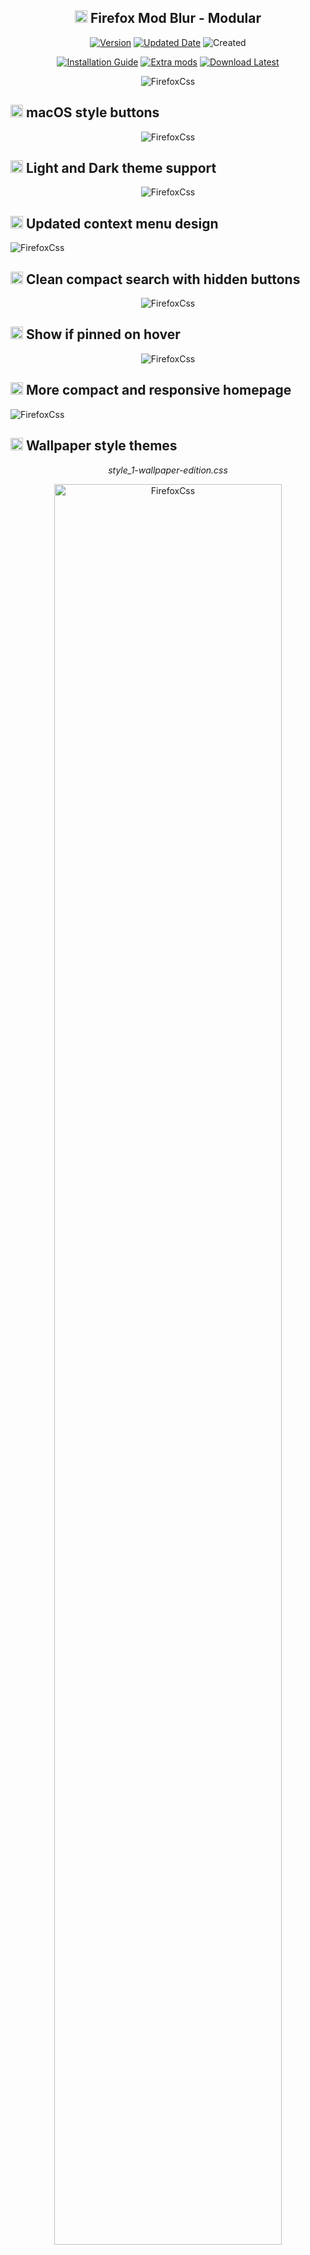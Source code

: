 <h2 align="center"><a href="#wrench-installation"><img src="https://user-images.githubusercontent.com/61329159/204102654-0e414196-bea2-4147-9e1e-aeb8b4190893.png" width="20" height="20" /></a> Firefox Mod Blur - Modular</h2>

<p align="center">
<a href="#page_facing_up-other"><img alt="Version" src="https://img.shields.io/badge/Last%20tested%20Firefox-v121.0.1-blue?style=flat&logo=firefox&logoColor=white"></a>
<a href="#shield-last-updates"><img alt="Updated Date" src="https://img.shields.io/badge/Updated-22/12/2023-blueviolet?style=flat"></a>
<img alt="Created" src="https://img.shields.io/badge/Updated%20since-2020-important?style=flat">
	
<p align="center">
<a href="#wrench-installation"><img alt="Installation Guide" src="https://img.shields.io/badge/Installation%20Guide-informational?style=for-the-badge"></a> 
<a href="#-select-and-add-extra-styles-and-functions"><img alt="Extra mods" src="https://img.shields.io/badge/Extra%20Mods-blueviolet?style=for-the-badge"></a>
<a href="https://github.com/datguypiko/Firefox-Mod-Blur/releases/latest"><img alt="Download Latest" src="https://img.shields.io/badge/Download%20v2.7.4-important?style=for-the-badge"></a>
</p>

<p align="center"> <img alt="FirefoxCss" src="https://i.imgur.com/ChlWHFp.png"> </p>

## <img src="https://user-images.githubusercontent.com/61329159/197364522-ffdb607c-f634-4ddd-a234-7ccc3833d8b6.png" width="20" height="20" /> macOS style buttons
<p align="center"> <img alt="FirefoxCss" src="https://i.imgur.com/cvBzN61.gif"> </p>

## <img src="https://user-images.githubusercontent.com/61329159/197364522-ffdb607c-f634-4ddd-a234-7ccc3833d8b6.png" width="20" height="20" /> Light and Dark theme support
<p align="center"> <img alt="FirefoxCss" src="https://github.com/datguypiko/Firefox-Mod-Blur/assets/61329159/08099fbc-8b04-4f04-9f57-9b73911fd0c0"> </p>

## <img src="https://user-images.githubusercontent.com/61329159/197364522-ffdb607c-f634-4ddd-a234-7ccc3833d8b6.png" width="20" height="20" /> Updated context menu design
<p align="left"><img alt="FirefoxCss" src="https://i.imgur.com/uG9BgQH.png"></p>

## <img src="https://user-images.githubusercontent.com/61329159/197364522-ffdb607c-f634-4ddd-a234-7ccc3833d8b6.png" width="20" height="20" /> Clean compact search with hidden buttons
<p align="center"><img alt="FirefoxCss" src="https://i.imgur.com/gu3HnMx.gif"></p>

## <img src="https://user-images.githubusercontent.com/61329159/197364522-ffdb607c-f634-4ddd-a234-7ccc3833d8b6.png" width="20" height="20" /> Show if pinned on hover
<p align="center"><img alt="FirefoxCss" src="https://i.imgur.com/Asnafsk.gif"></p>

## <img src="https://user-images.githubusercontent.com/61329159/197364522-ffdb607c-f634-4ddd-a234-7ccc3833d8b6.png" width="20" height="20" /> More compact and responsive homepage
<p align="left"><img alt="FirefoxCss" src="https://i.imgur.com/lhc2Muh.gif"></p>

## <img src="https://user-images.githubusercontent.com/61329159/197364522-ffdb607c-f634-4ddd-a234-7ccc3833d8b6.png" width="20" height="20" /> Wallpaper style themes
<p align="center"><i>style_1-wallpaper-edition.css</i></p>
<p align="center"><img alt="FirefoxCss" src="https://user-images.githubusercontent.com/61329159/204525862-9f92f7f2-ab37-4c98-9b83-8ad3d9166ac1.png" width="85%" height="85%" ></p>

<p align="center"><i>style_2-wallpaper-edition.css</i></p>
<p align="center"><img alt="FirefoxCss" src="https://user-images.githubusercontent.com/61329159/204526429-d1f37832-a98b-4c35-840c-7ccb5e96e9f3.png" width="85%" height="85%" ></p>

<p align="center"><i>style_3-wallpaper-edition.css</i></p>
<p align="center"><img alt="FirefoxCss" src="https://user-images.githubusercontent.com/61329159/204526435-c3431cce-5970-4b88-af73-820d808c6a1a.png" width="85%" height="85%" ></p>
</br>

<h2 align="left"><a href="#wrench-installation"><img src="https://user-images.githubusercontent.com/61329159/204102654-0e414196-bea2-4147-9e1e-aeb8b4190893.png" width="20" height="20" /></a> Select and add extra styles and functions</h2>

<details><summary>Min-max-close buttons style :gear:</summary>
</br>
<i>Select one min-max-close_buttons.css</i>
</br></br>
<i>Left side MacOS style</i><p align="center"><img alt="FirefoxCss" src="https://i.imgur.com/pR78PN5.png"></p>
<i>Right side MacOS style</i><p align="center"><img alt="FirefoxCss" src="https://i.imgur.com/032WjXp.png"></p>
<i>Right side OS</i><p align="center"><img alt="FirefoxCss" src="https://i.imgur.com/uTcbB4p.png"></p>
<i>Left side OS</i><p align="center"><img alt="FirefoxCss" src="https://github.com/datguypiko/Firefox-Mod-Blur/assets/61329159/45180997-9195-48bd-a135-9de65c4a27ac"></p>
<i>Theme default</i><p align="center"><img alt="FirefoxCss" src="https://github.com/datguypiko/Firefox-Mod-Blur/assets/61329159/cddf0baf-0f9e-4467-a47f-77036361999f"></p></details>

<details><summary>Bookmarks bar modifications :gear:</summary>
<i>popout_bookmarks_bar_on_hover.css</i><p align="center"><img alt="FirefoxCss" src="https://i.imgur.com/Hjy8kyU.gif"></p>
<i>remove_folder_icons_from_bookmarks.css</i><p align="center"><img alt="FirefoxCss" src="https://i.imgur.com/xxpKEaP.gif"></p>
<i>bookmarks_bar_same_color_as_toolbar.css</i><p align="center"><img alt="FirefoxCss" src="https://i.imgur.com/a2sjphq.gif"></p>
<i>transparent_bookmarks_bar.css</i><p align="center"><img alt="FirefoxCss" src="https://user-images.githubusercontent.com/61329159/209413186-8fbb75ec-f058-4a74-87bc-61141fe7efea.jpg"></p></details>

<details><summary>Search bar modifications :gear:</summary>
<i>no_search_engines_in_url_bar.css</i><p align="center"><img alt="FirefoxCss" src="https://i.imgur.com/CpZqhQX.gif"></p></details>

<details><summary>Privacy mods :gear:</summary>
<i>privacy_blur_email_in_main_menu.css</i><p align="left"><img alt="FirefoxCss" src="https://i.imgur.com/gE2PVpr.gif"></p>
<i>privacy_blur_email_in_sync_menu.css</i><p align="left"><img alt="FirefoxCss" src="https://i.imgur.com/MJqZ9TW.gif"></p>
<i>privacy_blur_tabs_content.css</i><p align="left"><img alt="FirefoxCss" src="https://i.imgur.com/8RPR1It.gif"></p>
<i>privacy_change_email_text.css</i><p align="left"><img alt="FirefoxCss" src="https://i.imgur.com/uuq06p5.png"></p></details>

<details><summary>Extension menu changes :gear:</summary>
<i>Style 1 - cleaner_extensions_menu.css</i><p align="left"><img alt="FirefoxCss" src="https://github.com/datguypiko/Firefox-Mod-Blur/blob/master/EXTRA%20MODS/Compact%20extensions%20menu/Style%201/preview.gif?raw=true" width="325" height="398"></p>
<i>Style 2 - cleaner_extensions_menu.css</i><p align="left"><img alt="FirefoxCss" src="https://github.com/datguypiko/Firefox-Mod-Blur/blob/master/EXTRA%20MODS/Compact%20extensions%20menu/Style%202/preview.png?raw=true"></p></details>

<details><summary>Icon changes :gear:</summary>
<i>firefox_view_icon_change.css</i><p align="left"><img alt="FirefoxCss" src="https://i.imgur.com/wuA50MP.png"></p>
<i>white_github_icon_in_bookmarks.css</i><p align="left"><img alt="FirefoxCss" src="https://i.imgur.com/XDBkkxj.jpg"></p>
<i>ublock-icon-change.css</i><p align="left"><img alt="FirefoxCss" src="https://i.imgur.com/jkCufVD.jpg"></p></details>

<details><summary>Active tab has static width :gear:</summary>
<i>selected_tabs_static_width.css </i><p align="left"><img alt="FirefoxCss" src="https://github.com/datguypiko/Firefox-Mod-Blur/assets/61329159/4dc26c78-6714-43f8-bfb5-17a0dab3b920"></p></details>

<details><summary>Colored sound playing tab :gear:</summary>
<i>colored_soundplaying_tab.css </i><p align="left"><img alt="FirefoxCss" src="https://github.com/datguypiko/Firefox-Mod-Blur/assets/61329159/8963e4fb-491f-440f-84c1-ec1629da4074"></p></details>

<details><summary>Hide List all tabs button :gear:</summary>
<i>hide_list-all-tabs_button.css [Shows when tabs overflow]</i><p align="center"><img alt="FirefoxCss" src="https://i.imgur.com/M669iGJ.gif"></p></details>

<details><summary>Restore icons in main menu :gear:</summary>
<i>icons_in_main_menu.css (<a href="https://github.com/MrOtherGuy/firefox-csshacks/tree/master/chrome/iconized_main_menu.css">source</a>)</i>
<p align="left"><img alt="FirefoxCss" width="196" height="439" src="https://i.imgur.com/s9eV36k.png"></p></details>

<details><summary>Remove title text from homepage shortcuts :gear:</summary>
<p align="center"><i>remove_homepage_shortcut_title_text.css</i></p>
<p align="center"><img alt="FirefoxCss" width="85%" height="85%" src="https://user-images.githubusercontent.com/61329159/206245239-47c63da4-3945-4d82-9c2e-10dda01957da.png"></p></details>

<details><summary>Circular homepage shortcuts :gear:</summary>
<p align="center"><i>circular_homepage_shortcuts.css</i></p>
<p align="center"><img alt="FirefoxCss" width="85%" height="85%" src="https://user-images.githubusercontent.com/61329159/206245889-17439603-1239-4853-b7a8-7e6fd234f90e.png"></p></details>

<details><summary>Spill style theme :hammer:</summary>
<p align="center"><i>spill-style-part1-file.css and spill-style-part2-file.css</i></p>
<p align="center"><img alt="FirefoxCss" src="https://user-images.githubusercontent.com/61329159/219373252-a9cc81cb-1307-4899-a019-3c70c1e26b5c.png"></p>
<p align="center"><img alt="FirefoxCss" src="https://user-images.githubusercontent.com/61329159/219373265-a0cff784-95cc-4000-9567-06c8babf214b.png"></p></details>

<details><summary>Acrylic MicaForEveryone :hammer:</summary>
<p align="center"><i>acrylic_micaforeveryone.css</i></p>
<p align="center"><img alt="FirefoxCss" src="https://i.imgur.com/NJVXlAl.png"></p></details>

###### and [more](https://github.com/datguypiko/Firefox-Mod-Blur/tree/master/EXTRA%20MODS)..

<h2>:wrench: Installation</h2>
<details><summary>How to Toggle between <code>Light</code> and <code>Dark</code> theme :warning:</summary>
	
	
</br>

There are two settings to change in firefox (pictures below).

</br>

- Setting both to auto makes it adapt to your operating system theme.
- Setting Theme to <code>Light</code> or <code>Dark</code> will force it no matter of Operating System colors.
- Best to leave Website Appearance settings set to auto and just Change to preferred Theme.

</br>

1. Website appearance (changes new tab and websites colors)
![image](https://github.com/datguypiko/Firefox-Mod-Blur/assets/61329159/a5f6726e-6bc0-4237-a770-b60ffb144c95)

2. Theme (changes toolbar and browser text colors, also sets text colors to new tab page).
![image](https://github.com/datguypiko/Firefox-Mod-Blur/assets/61329159/76ddf071-7a20-46fa-a029-fc28f96862a9)
</details>

<details><summary>I use firefox integrated Flexible space for spacing <sup>[show image]</sup></summary>

![image](https://user-images.githubusercontent.com/61329159/197362629-b5c6e49a-92c4-4d08-aada-f8883e7c471f.png)</details>


1. In `about:config` set `toolkit.legacyUserProfileCustomizations.stylesheets` to "True" for your custom themes to work.
2. Download latest or your preferred firefox version [.zip file](https://github.com/datguypiko/Firefox-Mod-Blur/releases/latest). 
3. You can find your profile folder by writing `about:support` in URL bar and using `Open folder` in `Profile folder` section.
4. Put `userChrome.css`, `userContent.css`, `image`  in chrome folder (create `chrome` folder inside your main profile folder if it doesnt exist).
5. Put any selected extra `.css` modification files (not folders) from `EXTRA MODS` inside your `chrome` folder.
6. File Structure:

	 :open_file_folder: `...` `/` `your profile` `/` `chrome` `/` `userChrome.css`

	 :open_file_folder: `...` `/` `your profile` `/` `chrome` `/` `userContent.css`

	 :open_file_folder: `...` `/` `your profile` `/` `chrome` `/` `ASSETS` `/`
	
	 :open_file_folder: `...` `/` `your profile` `/` `chrome` `/` `[extra modification file].css`

</br>

<h2>:wrench: MicaForEveryone Installation</h2>

 ##### ❗❗❗ DEPRECATED WITH FIREFOX v117 and up ❗❗❗
 
 >  ##### To continue using MicaForEveryone you can use Firefox v115 ESR - Extended Support Release version which will be supported and have security updates for at least a year. You can install ESR version to separate folder so you are able continue using both versions. I haven't tested that version so there could be some minor issues. https://www.mozilla.org/en-US/firefox/all/#product-desktop-esr. I recommend using my older version files. [Maybe something like v115.x - v117.x should work fine.](https://github.com/datguypiko/Firefox-Mod-Blur/releases).
 
1. Download the portable or installation file from [github.com/MicaForEveryone](https://github.com/MicaForEveryone/MicaForEveryone/releases).
2. Install the extra files it asks you to install. And run the program.
3. At the bottom left corner press `Add Rule` -> `Add Process Rule`, type `firefox` -> `add`.
4. On the left panel select and open `firefox` section. Change Mica to `Acrylic` for better blur effect. 
5. Dont forget to download my css file `acrylic_micaforeveryone.css` from `EXTRA THEMES` and  put it inside `Chrome` folder (and base files from Installation guide above).
6. Remove and dont use any other min-max-close window button files.
7. Expermental:warning: In MicaForEveryone settings `firefox` section enable `Blur Behind` so when the window is not active it will still be blurred. 

<details><summary><h2>:shield: Last Updates</h2></summary>

<img alt="GitHub last commit" src="https://img.shields.io/github/last-commit/datguypiko/Firefox-Mod-Blur"> <a href="https://github.com/datguypiko/Firefox-Mod-Blur/issues"><img alt="GitHub issues" src="https://img.shields.io/github/issues/datguypiko/Firefox-Mod-Blur?color=yellow&logo=github&logoColor=white"> </a>

`v2.7.4` - `22/12/2023` - Tested on Firefox v121.0 
- Fix Linux context menu buttons (recent).
![292553441-2d194c5d-56ad-477e-9a1e-997dcf70f539](https://github.com/datguypiko/Firefox-Mod-Blur/assets/61329159/df88c39d-2a3f-41fb-8a34-3406d95d7006)
- Context menu back and forward buttons now dimmed when not active (recent).

`v2.7.3` - `22/12/2023` - Tested on Firefox v121.0 
- Fix min/max/close buttons for Firefox beta, nightly (recent).
- Fix buttons size in context menu. Issue since Firefox v121 update (recent).
![image](https://github.com/datguypiko/Firefox-Mod-Blur/assets/61329159/d1202c22-f157-4682-9393-d65988faacf9)
- Change/fix background color of active search link (recent).
![image](https://github.com/datguypiko/Firefox-Mod-Blur/assets/61329159/e307408d-58c7-48cc-9c57-ee390dda0c1a)
- Updated "icons_in_main_menu.css" mod (Nov 2, 2023).
- Remove/Fix border from "Spill Theme" mod (fixed on Nov 19, 2023).
- Added support for "privacy_change_email_text.css" mod to work with Icons in main menu (Dec 4, 2023).

`v2.7.2` - `24/10/2023` - Tested on Firefox v119.0 
- Fix Tabs Background color for Firefox v119.0 update.
- New extra mod added - [show_searchbar_dots_only_on_hover.css](https://github.com/datguypiko/Firefox-Mod-Blur/tree/master/EXTRA%20MODS/Search%20Bar%20Mods/Search%20box%20-%20dots%20show%20only%20on%20hover).
![preview](https://github.com/datguypiko/Firefox-Mod-Blur/assets/61329159/648256b8-f471-4ae1-9582-7fad782bac21)
- Search box Dots position fix when translation button is active.
- Extra Mods folder restructure.

`v2.7.1` - `07/09/2023` - Tested on Firefox v117.0 
- Made Back and Forward icons a bit smaller to be more inline with other buttons.
- New extra mod added - [align search text to the left side](https://github.com/datguypiko/Firefox-Mod-Blur/tree/master/EXTRA%20MODS/Search%20text%20aligned%20left%20side) `searchbox_text_align_left.css`.
- New extra mod added - [tabs take full bar width](https://github.com/datguypiko/Firefox-Mod-Blur/tree/master/EXTRA%20MODS/Full%20Width%20Tabs)  `tabs_take_full_bar_width.css`.
![preview](https://github.com/datguypiko/Firefox-Mod-Blur/assets/61329159/6d115b38-6ed8-40af-bb48-c1ec67392012)


`v2.7` `30/08/2023`  Tested on Firefox v117.0.0
- Fix button icon colors for Firefox v117.x
- Fix window control buttons positioning for Firefox v117.x 
- Added [new extra modification file](https://github.com/datguypiko/Firefox-Mod-Blur/tree/master/EXTRA%20MODS/Tabs%20Separator) `Tabs Separator`. Can be used with transparent tabs background mod.

![Screenshot 2023-08-30 014146](https://github.com/datguypiko/Firefox-Mod-Blur/assets/61329159/a289f5af-8dd9-4a1c-96c5-643493864425)

![image](https://github.com/datguypiko/Firefox-Mod-Blur/assets/61329159/6d51d37a-5739-4e17-a4d5-e03cba87970b)

- MicaForEveryone no longer works with Firefox v117 and above. [Read for more information](https://github.com/datguypiko/Firefox-Mod-Blur#wrench-micaforeveryone-installation).
- Color changes to Customize Toolbar window:

![firefox_2F08gSeXJY](https://github.com/datguypiko/Firefox-Mod-Blur/assets/61329159/9d331d53-73f1-4a7b-817e-63fbb54644de)

`v2.6.6` `19/08/2023`  Tested on Firefox v116.0.3
- Some minor changes to tabs.  Disabled selected tab width increase in specific condition because of weird transition animation. Still works in overflow and normally when tabs aren't taking full toolbar.
- Updated the [static tab extra mod](https://github.com/datguypiko/Firefox-Mod-Blur/tree/master/EXTRA%20MODS/Tabs%20-%20selected%20tabs%20static%20width) `selected_tabs_static_width.css` to work with latest changes.

`v2.6.5` `13/08/2023`  Tested on Firefox v116.0.2
- Context menu fixes for Linux white theme.
- Fix context menu duplicated separators for Linux. 

`v2.6.4` `07/08/2023` Tested on Firefox v116.0.1
- Selected tabs increase width by default now (use static mod file to disable it).
![preview](https://github.com/datguypiko/Firefox-Mod-Blur/assets/61329159/38af3b0c-cf10-4781-aa95-c116cbf8b8a1)
- Added new modification file `transparent_tabs_bg_color.css`.
![previezzw](https://github.com/datguypiko/Firefox-Mod-Blur/assets/61329159/ff76f9cb-ec42-4396-8d41-a04276c7f1cc)
- Added new modification file `reversed_tabs_bg_color.css`.
![previesw](https://github.com/datguypiko/Firefox-Mod-Blur/assets/61329159/62535301-fcf3-4164-a041-4beab30dd4b6)
- Added new modification file `selected_tabs_static_width.css`.
![preview](https://github.com/datguypiko/Firefox-Mod-Blur/assets/61329159/ff016655-e95f-4d59-8800-9fa43dc7c7d8)
- Shadow for tabs now showed correctly.
- Change tab color for micaforeveryone theme. 

### Tested on Firefox v116.0.1
`v2.6.3` `07/08/2023` 
- Fix context menu for firefox v116.x
![image](https://github.com/datguypiko/Firefox-Mod-Blur/assets/61329159/c7f0ccf1-a210-4c69-927e-06bc158f1dba)

`v2.6.2` `06/08/2023` 
- Show security button in URL box correctly when website isn't secure. 
![image](https://github.com/datguypiko/Firefox-Mod-Blur/assets/61329159/6e27b833-3893-483b-813a-852981d8f737)
- Sidebar background color change.
- Fix space between pinned tabs and non-pinned tabs for Firefox 116.x
![image](https://github.com/datguypiko/Firefox-Mod-Blur/assets/61329159/7e3885e4-0ee7-4669-894e-1ced05a4be0d)
- Add support for extra mod file "[pinned_tabs_no_bg_color.css](https://github.com/datguypiko/Firefox-Mod-Blur/tree/master/EXTRA%20MODS/Pinned%20Tabs%20Have%20no%20background%20color)". No copy pasting code required anymore.
- Keyboard navigation fixes when selecting shortcuts in new-tab/homepage.


### Tested on Firefox v115.0.2
`v2.6.1` `28/07/2023` 
- Change search bar border on Light Theme.
- Fix New Tab (home) page colors for Light Wallpaper Style Theme.
- Fix Breakout search from moving up when opened.

`v2.6` `27/07/2023` 
- Added extra mod file to change menu icon to firefox logo.  [menu_icon_change_to_firefox.css](https://github.com/datguypiko/Firefox-Mod-Blur/tree/master/EXTRA%20MODS/Icon%20mods).
- Permission Notification icon in url bar now showed correctly and isnt hidden until you block or allow specified permissions.
- Light theme support added. <a href="https://github.com/datguypiko/Firefox-Mod-Blur#wrench-installation">Read installation </a> how to toggle between dark and light.

<img src="https://github.com/datguypiko/Firefox-Mod-Blur/assets/61329159/989c0a8d-ae54-48e5-8fc3-f1c4b64b4d93" width="468" height="293" />

- Added Light theme support to MicaForEveryone theme.

<img src="https://github.com/datguypiko/Firefox-Mod-Blur/assets/61329159/953ccd00-558c-4fd7-a692-6a5fd3dd79e4" width="466.5" height="290.5" />

- Search, Menu and Private window button icon changed.
![image](https://github.com/datguypiko/Firefox-Mod-Blur/assets/61329159/ad3cd128-1ad8-4e1b-9bde-d7c8ecc03a4d)![image](https://github.com/datguypiko/Firefox-Mod-Blur/assets/61329159/d80e1a59-fae5-42a3-b123-345bd5331855)![image](https://github.com/datguypiko/Firefox-Mod-Blur/assets/61329159/70c7c92f-5334-4c72-b845-9e2ded0b6dc5)

### Tested on Firefox v115.0.1
`v2.5.1` `13/07/2023` 
- Fix Search Bar dots positioning on linux.
- Changed design of dots specifically for linux.
- Changed opening animation of url bar buttons.
- Some code clean up and restructure.

### Tested on Firefox v115.0.1
`v2.5` `11/07/2023` 
- CTRL+F Search bar color changes.
![image](https://github.com/datguypiko/Firefox-Mod-Blur/assets/61329159/3d08dde7-5125-4845-b0ce-3b58e03b1292)
- Bottom left URL status panel color and border radius changes.
![image](https://github.com/datguypiko/Firefox-Mod-Blur/assets/61329159/a819633e-3bcc-4d56-8d1c-7d23cf014098)
- Decreased pinned tabs Padding.
- Added new mod to remove background color from pinned tabs.
![image](https://github.com/datguypiko/Firefox-Mod-Blur/assets/61329159/04b6bc22-672c-41d8-ac87-f0cfd96b9c95)

- Revamped URL search bar buttons behavior.
-- All buttons are now hidden. 
-- Added dots for visual representation. Left on by default for touch screen devices, have no way to test it.
-- Changed animations for how buttons close.
-- Hidden on new tab/homepage.
-- Almost all Permissions are hidden by default visually. Just Press on permissions button to show blocked and allowed ones.
-- Now less space wasted and more compact with long links and when resizing window.
-- Will add extra modification later that makes dots hidden until search bar is hovered.
![Screenshot 2023-07-11 224030](https://github.com/datguypiko/Firefox-Mod-Blur/assets/61329159/42a46566-1252-46df-996e-3a432592044b)

`08/07/2023` `-` `v2.4.3` `Firefox v115.0.1`
- New firefox update broke extensions menu again. Fixed padding and size for both extra mod styles.
Only need to replace the cleaner_extensions_menu.css file if you are using the extra modification.
 
`06/06/2023` `-` `v2.4.2` `Firefox v114.0`
- New update changed extension menu. Fix icon positioning for style 2 "cleaner_extensions_menu.css" extra mod.	
	
`22/05/2023` `-` `v2.4.1` `Firefox v113.x`
- Linux tested on Fedora GNOME and Mint Cinnamon.
- Fixes on linux for context menus.
- Fixes on linux for control buttons. Still need to manually change distance depending on how many buttons there are `--firefoxcss-control-buttons-margin` on line `44` in userChrome.css
- Linux fixes for [Min-max-close window buttons](https://github.com/datguypiko/Firefox-Mod-Blur/tree/master/EXTRA%20MODS/Min-max-close%20window%20buttons)  extra mods. Still need to manually change distance  depending on how many buttons there are `--firefoxcss-control-buttons-margin` on line `44` in userChrome.css.	
	
`09/05/2023` `-` `v2.4` `Firefox v113.x`
- Fixed positioning of elements after some "-moz" attributes no longer used by firefox from v113.x.
- When moving with tab or arrows in search now shows hover background color correctly.
- Changed default min-max-close window control buttons to be on the right side. Lowered padding between buttons. Fixed order in v113.x.
- Fixed Window control buttons increasing height of tab bar when firefox window made smaller. Was only the problem with default buttons.
- Added an option for window controls mods to have menu bottons on the right or on the left side.
- Fix separator color in context menu.
- "Cleaner extension menu" mod fixes. It automatically adjusts the width if number of extensions below the number of icons set in a row which default is 3.
- Top toolbar more compact with height lowered by 4 pixels.
- Other minor changes.
	
`01/04/2023` `-` `v2.3.2` `Firefox v111.x`
- Fixed "clean extension menu" mod so there is no empty space anymore no matter of how many extensions you have set in a row. If you have less than the number set (default 3) the width will adjust automatically. Now the default file doesnt have the separator line anymore.

`26/03/2023` `-` `v2.3.1` `Firefox v111.x`
- Fixed and Reworked extension menu to use grid instead of flexbox, no width change required anymore. Now change "--firefoxcss-number-of-extensions-in-a-row" value to wanted extensions icon count in a row.

`25/03/2023` `-` `v2.3` `Firefox v111.x`
- When moving with tab or arrows in search now shows hover background color correctly.
- Fix separator color in context menu for v111.x

`20/01/2023` `-` `v2.3` Added extensions menu modifications for firefox v109.0.0; Merged some code lines and renamed extensions for cleaner code.
  
`14/12/2022` `-` `v2.2.1` Fix url bar icon size for firefox v108.0.0
  
`08/12/2022` `-` `v2.2` 
  
   - Circular homepage shortcuts - extra mod.
    
   - Give more width to active tab - extra mod.
    
   - Autohide tab and bookmarks bars - extra mod.
    
   - Search bar no border - extra mod.
    
   - Search bar transparent background - extra mod.
    
   - Fix padding for homepage shortcuts in wallpaper theme using no text mod.
  
 `29/11/2022` `-` `v2.1` Added wallpaper style themes with 3 choices. Fixed Tab closing glitch. Fixeed spilled theme wallpaper file wrong destination folder. Fixed micaForEveryone support for Firefox Nightly after new update. Changed colors of sound/audio button in tabs. Other few minor fixes.
 
 `26/11/2022` `-` `v2.0` Reworked theme files, structure and added new things with more options.

 `20/07/2022` `-` Changed wallpaper on a blank loading screen to a solid dark color for the "userContent-WallpaperEdition".

 `19/07/2022` `-` Added new theme with background wallpaper and blur effect. 

 `10/06/2022` `-` Fixed padding in fullscreen after recent version changes.

 `14/05/2022` `-` Fixed after an update broken popup menu background color for 100.x versions of firefox.

 `13/02/2022` `-` Added new optional file for default size scrollbar. The color stays dark. Works best with new Windows 11 scrollbar. Use "userContent-Windows11_DefaultSizeScrollbar.css" file and rename it to "userContent.css".
	
</details>

<details><summary><h2>:page_facing_up: Other</h2></summary>
	
> Old version files backup: https://github.com/datguypiko/Firefox-old-files-backup

</details>

<details><summary><h2>:page_facing_up: Sources</h2></summary>

> Source for Backdrop filter: [`https://www.reddit.com/r/FirefoxCSS/comments/ddi4dc/testing_the_backdropfilter_in_the_url_dropdown/`](https://www.reddit.com/r/FirefoxCSS/comments/ddi4dc/testing_the_backdropfilter_in_the_url_dropdown/)
	
> <i>icons_in_main_menu.css (<a href="https://github.com/MrOtherGuy/firefox-csshacks/tree/master/chrome/iconized_main_menu.css">source</a>)</i>	

</details>

